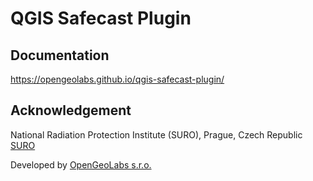 # QGIS Safecast Plugin

## Documentation

https://opengeolabs.github.io/qgis-safecast-plugin/

## Acknowledgement

National Radiation Protection Institute (SURO), Prague, Czech Republic [SURO](http://www.suro.cz)

Developed by [OpenGeoLabs s.r.o.](http://opengeolabs.cz)
